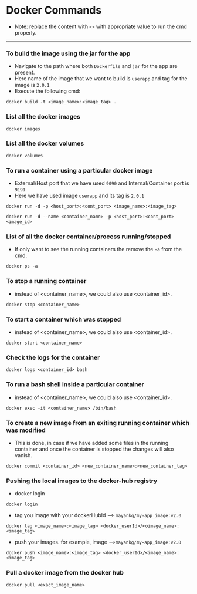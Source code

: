 # Docker Commands

- Note: replace the content with `<>` with appropriate value to run the cmd properly.

---

### To build the image using the jar for the app

- Navigate to the path where both `Dockerfile` and `jar` for the app are present.
- Here name of the image that we want to build is `userapp` and tag for the image is `2.0.1`
- Execute the following cmd:

```shell
docker build -t <image_name>:<image_tag> .
```

### List all the docker images

```shell
docker images
```

### List all the docker volumes

```shell
docker volumes
```

### To run a container using a particular docker image

- External/Host port that we have used `9090` and Internal/Container port is `9191`
- Here we have used image `userapp` and its tag is `2.0.1`

```shell
docker run -d -p <host_port>:<cont_port> <image_name>:<image_tag>
```

```shell
docker run -d --name <container_name> -p <host_port>:<cont_port> <image_id>
```

### List of all the docker container/process running/stopped

- If only want to see the running containers the remove the `-a` from the cmd.

```shell
docker ps -a
```

### To stop a running container

- instead of <container_name>, we could also use <container_id>.

```shell
docker stop <container_name>
```

### To start a container which was stopped

- instead of <container_name>, we could also use <container_id>.

```shell
docker start <container_name>
```

### Check the logs for the container

```shell
docker logs <container_id> bash
```

### To run a bash shell inside a particular container

- instead of <container_name>, we could also use <container_id>.

```shell
docker exec -it <container_name> /bin/bash
```

### To create a new image from an exiting running container which was modified

- This is done, in case if we have added some files in the running container and once the container is stopped the
  changes will also vanish.

```shell
docker commit <container_id> <new_container_name>:<new_container_tag>
```

### Pushing the local images to the docker-hub registry

- docker login

```shell
docker login
```

- tag you image with your dockerHubId --> `mayankg/my-app_image:v2.0`

```shell
docker tag <image_name>:<image_tag> <docker_userId>/<ōimage_name>:<image_tag>
```

- push your images. for example, image -->`mayankg/my-app_image:v2.0`

```shell
docker push <image_name>:<image_tag> <docker_userId>/<image_name>:<image_tag>
```

### Pull a docker image from the docker hub

```shell
docker pull <exact_image_name>
```